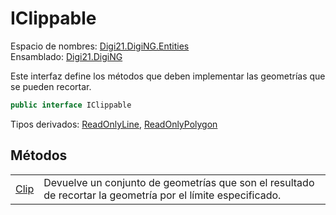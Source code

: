 # IClippable

Espacio de nombres: [Digi21.DigiNG.Entities](../)  
Ensamblado: [Digi21.DigiNG](../../)

Este interfaz define los métodos que deben implementar las geometrías que se pueden recortar.

```csharp
public interface IClippable
```

Tipos derivados: [ReadOnlyLine](../readonlyline/), [ReadOnlyPolygon](../readonlypolygon/)

## Métodos

|  |  |
| :--- | :--- |
| [Clip](metodos/clip.md) | Devuelve un conjunto de geometrías que son el resultado de recortar la geometría por el límite especificado. |

## 

